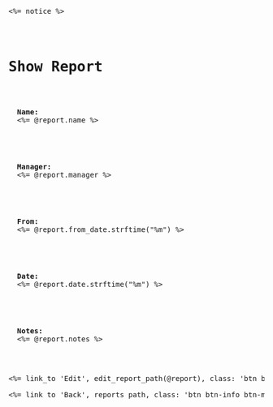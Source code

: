 <pre>
<p id="notice"><%= notice %></p>

<h1>Show Report</h1>
<p>
  <strong>Name:</strong>
  <%= @report.name %>
</p>

<p>
  <strong>Manager:</strong>
  <%= @report.manager %>
</p>

<p>
  <strong>From:</strong>
  <%= @report.from_date.strftime("%m") %>
</p>

<p>
  <strong>Date:</strong>
  <%= @report.date.strftime("%m") %>
</p>

<p>
  <strong>Notes:</strong>
  <%= @report.notes %>
</p>


<%= link_to 'Edit', edit_report_path(@report), class: 'btn btn-info btn-md' %><br>
<%= link_to 'Back', reports_path, class: 'btn btn-info btn-md' %>
</pre>
